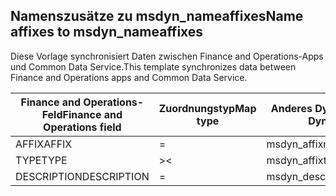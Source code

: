 ## <a name="name-affixes-to-msdyn_nameaffixes"></a><span data-ttu-id="dd962-101">Namenszusätze zu msdyn_nameaffixes</span><span class="sxs-lookup"><span data-stu-id="dd962-101">Name affixes to msdyn_nameaffixes</span></span>

<span data-ttu-id="dd962-102">Diese Vorlage synchronisiert Daten zwischen Finance and Operations-Apps und Common Data Service.</span><span class="sxs-lookup"><span data-stu-id="dd962-102">This template synchronizes data between Finance and Operations apps and Common Data Service.</span></span>

<span data-ttu-id="dd962-103">Finance and Operations-Feld</span><span class="sxs-lookup"><span data-stu-id="dd962-103">Finance and Operations field</span></span> | <span data-ttu-id="dd962-104">Zuordnungstyp</span><span class="sxs-lookup"><span data-stu-id="dd962-104">Map type</span></span> | <span data-ttu-id="dd962-105">Anderes Dynamics 365-Feld</span><span class="sxs-lookup"><span data-stu-id="dd962-105">Other Dynamics 365 field</span></span> | <span data-ttu-id="dd962-106">Standardwert</span><span class="sxs-lookup"><span data-stu-id="dd962-106">Default value</span></span>
---|---|---|---
<span data-ttu-id="dd962-107">AFFIX</span><span class="sxs-lookup"><span data-stu-id="dd962-107">AFFIX</span></span> | = | <span data-ttu-id="dd962-108">msdyn_affix</span><span class="sxs-lookup"><span data-stu-id="dd962-108">msdyn_affix</span></span> | 
<span data-ttu-id="dd962-109">TYPE</span><span class="sxs-lookup"><span data-stu-id="dd962-109">TYPE</span></span> | >< | <span data-ttu-id="dd962-110">msdyn_affixtype</span><span class="sxs-lookup"><span data-stu-id="dd962-110">msdyn_affixtype</span></span> | 
<span data-ttu-id="dd962-111">DESCRIPTION</span><span class="sxs-lookup"><span data-stu-id="dd962-111">DESCRIPTION</span></span> | = | <span data-ttu-id="dd962-112">msdyn_description</span><span class="sxs-lookup"><span data-stu-id="dd962-112">msdyn_description</span></span> | 
